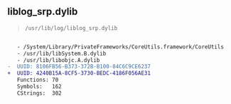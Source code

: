 ## liblog_srp.dylib

> `/usr/lib/log/liblog_srp.dylib`

```diff

   - /System/Library/PrivateFrameworks/CoreUtils.framework/CoreUtils
   - /usr/lib/libSystem.B.dylib
   - /usr/lib/libobjc.A.dylib
-  UUID: 8106FB56-B373-372B-B100-84C6C9CE6237
+  UUID: 4240B15A-8CF5-3730-BEDC-4186F056AE31
   Functions: 70
   Symbols:   162
   CStrings:  302

```
